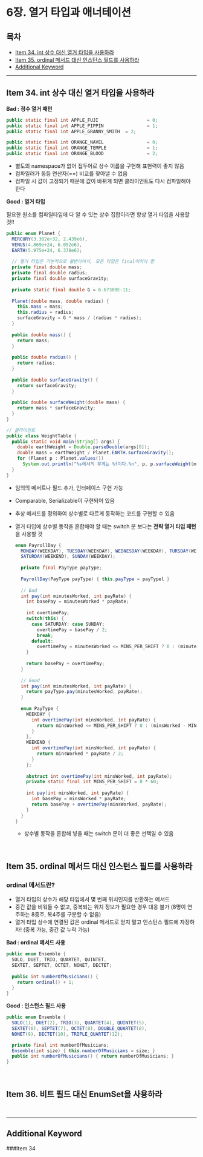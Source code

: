 # 6장. 열거 타입과 애너테이션

## 목차

- [Item 34. int 상수 대신 열거 타입을 사용하라](#Item-34-int-상수-대신-열거-타입을-사용하라)
- [Item 35. ordinal 메서드 대신 인스턴스 필드를 사용하라](#Item-35-ordinal-메서드-대신-인스턴스-필드를-사용하라)
- [Additional Keyword](#Additional-Keyword)

---

## Item 34. int 상수 대신 열거 타입을 사용하라

**Bad : 정수 열거 패턴**

```java
public static final int APPLE_FUJI					= 0;
public static final int APPLE_PIPPIN				= 1;
public static final int APPLE_GRANNY_SMITH	= 2;

public static final int ORANGE_NAVEL				= 0;
public static final int ORANGE_TEMPLE				= 1;
public static final int ORANGE_BLOOD				= 2;
```

* 별도의 namespace가 없어 접두어로 상수 이름을 구현해 표현력이 좋지 않음
* 컴파일러가 동등 연산자(==) 비교를 찾아낼 수 없음
* 컴파일 시 값이 고정되기 때문에 값이 바뀌게 되면 클라이언트도 다시 컴파일해야 한다

**Good : 열거 타입**

필요한 원소를 컴파일타임에 다 알 수 잇는 상수 집합이라면 항상 열거 타입을 사용할 것!!

```java
public enum Planet {
  MERCURY(3.302e+32, 2.439e6),
  VENUS(4.869e+24, 6.052e6),
  EARTH(5.975e+24, 6.378e6);
  
  // 열거 타입은 기본적으로 불변이어서, 모든 타입은 final이어야 함
  private final double mass;
  private final double radius;
  private final double surfaceGravity;
  
  private static final double G = 6.67300E-11;
  
  Planet(double mass, double radius) {
    this.mass = mass;
    this.radius = radius;
    surfaceGravity = G * mass / (radius * radius);
  }
  
  public double mass() {
    return mass;
  }
  
  public double radius() {
    return radius;
  }
  
  public double surfaceGravity() {
    return surfaceGravity;
  }
  
  public double surfaceWeight(double mass) {
    return mass * surfaceGravity;
  }
}

// 클라이언트
public class WeightTable {
  public static void main(String[] args) {
    double earthWeight = Double.parseDouble(args[0]);
    double mass = earthWeight / Planet.EARTH.surfaceGravity();
    for (Planet p : Planet.values())
      System.out.println("%s에서의 무게는 %f이다.%n", p, p.surfaceWeight(mass));
  }
}
```

* 임의의 메서트나 필드 추가, 인터페이스 구현 가능

* Comparable, Serializable이 구현되어 있음

* 추상 메서드를 정의하여 상수별로 다르게 동작하는 코드를 구현할 수 있음

* 열거 타입에 상수별 동작을 혼합해야 할 때는 switch 문 보다는 **전략 열거 타입 패턴**을 사용할 것

  ```java
  enum PayrollDay {
    MONDAY(WEEKDAY), TUESDAY(WEEKDAY), WEDNESDAY(WEEKDAY), TURSDAY(WEEKDAY), FRIDAY(WEEKDAY),
    SATURDAY(WEEKEND), SUNDAY(WEEKDAY);
    
    private final PayType payType;
    
    PayrollDay(PayType payType) { this.payType = payTypel }
    
    // Bad
    int pay(int minutesWorked, int payRate) {
      int basePay = minutesWorked * payRate;
      
      int overtimePay;
      switch(this) {
        case SATURDAY: case SUNDAY;
          overtimePay = basePay / 2;
          break;
        default:
          overtimePay = minutesWorked <= MINS_PER_SHIFT ? 0 : (minutesWorked - MINS_PER_SHIFT) * payRate / 2;
      }
      
      return basePay + overtimePay;
    }
    
    // Good
    int pay(int minutesWorked, int payRate) {
      return payType.pay(minutesWorked, payRate);
    }
    
    enum PayType {
      WEEKDAY {
        int overtimePay(int minsWorked, int payRate) {
          return minsWorked <= MINS_PER_SHIFT ? 0 : (minsWorked - MINS_PER_SHIFT) * payRate / 2;
        }
      },
      WEEKEND {
        int overtimePay(int minsWorked, int payRate) {
          return minsWorked * payRate / 2;
        }
      };
      
      abstract int overtimePay(int minsWorked, int payRate);
      private static final int MINS_PER_SHIFT = 8 * 60;
      
      int pay(int minsWorked, int payRate) {
        int basePay = minsWorked * payRate;
        return basePay + overtimePay(minsWorked, payRate);
      }
    }
  }
  ```

  * 상수별 동작을 혼합해 넣을 때는 switch 문이 더 좋은 선택일 수 있음

<br>

## Item 35. ordinal 메서드 대신 인스턴스 필드를 사용하라

### ordinal 메서드란?

* 열거 타입의 상수가 해당 타입에서 몇 번째 위치인지를 반환하는 메서드
* 중간 값을 비워둘 수 없고, 중복되는 위치 정보가 필요한 경우 대응 불가 (8명이 연주하는 8중주, 복4주를 구분할 수 없음)
* 열거 타입 상수에 연결된 값은 ordinal 메서드로 얻지 말고 인스턴스 필드에 자장하자! (중복 가능, 중간 값 누락 가능)

**Bad : ordinal 메서드 사용**

```java
public enum Ensemble {
  SOLO, DUET, TRIO, QUARTET, QUINTET,
  SEXTET, SEPTET, OCTET, NONET, DECTET;
  
  public int numberOfMusicians() {
    return ordinal() + 1;
  }
}
```

**Good : 인스턴스 필드 사용**

```java
public enum Ensemble {
  SOLO(1), DUET(2), TRIO(3), QUARTET(4), QUINTET(5),
  SEXTET(6), SEPTET(7), OCTET(8), DOUBLE_QUARTET(8),
  NONET(9), DECTET(10), TRIPLE_QUARTET(12);

  private final int numberOfMusicians;
  Ensemble(int size) { this.numberOfMusicians = size; }
  public int numberOfMusicians() { return numberOfMusicians; }
}
```

<br>

## Item 36. 비트 필드 대신 EnumSet을 사용하라

<br>

---

## Additional Keyword

###Item 34
